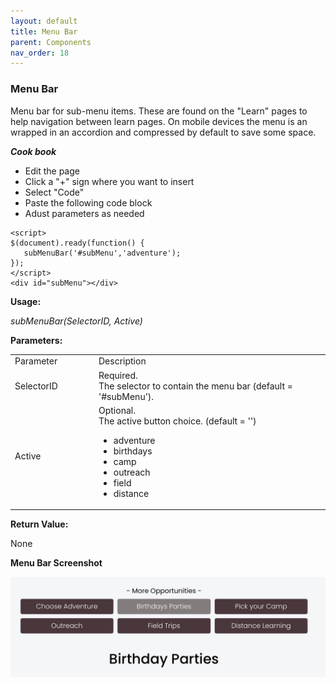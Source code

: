 ```yaml
---
layout: default
title: Menu Bar
parent: Components
nav_order: 18
---
```


### Menu Bar

Menu bar for sub-menu items.  These are found on the "Learn" pages to help navigation between learn pages.  On mobile devices the menu is an wrapped in an accordion and compressed by default to save some space. 

***Cook book***
- Edit the page
- Click a "+" sign where you want to insert 
- Select "Code"
- Paste the following code block
- Adust parameters as needed

```
<script> 
$(document).ready(function() {
   subMenuBar('#subMenu','adventure');
});
</script>
<div id="subMenu"></div>
```

**Usage:**

*subMenuBar(SelectorID, Active)*

**Parameters:**

<table class="ws-table-all notranslate"> 
  <tbody>
    <tr class="tableTop">
     <td style="width:120px">Parameter</td>
     <td>Description</td>
    </tr>
    <tr>
      <td>
        SelectorID
      </td>
      <td>Required.<br>The selector to contain the menu bar (default = '#subMenu').
      </td>
    </tr>
    <tr>
      <td>Active</td>
      <td>Optional.<br>The active button choice. (default = '')
      	<ul>
      		<li>adventure</li>
      		<li>birthdays</li>
      		<li>camp</li>
      		<li>outreach</li>
      		<li>field</li>
      		<li>distance</li>
      	</ul>
      </td>
    </tr>
    
  </tbody>
</table>

**Return Value:**

None

**Menu Bar Screenshot**

![Alt Menu Bar](../../assets/images/menubar.jpg "Menu Bar")